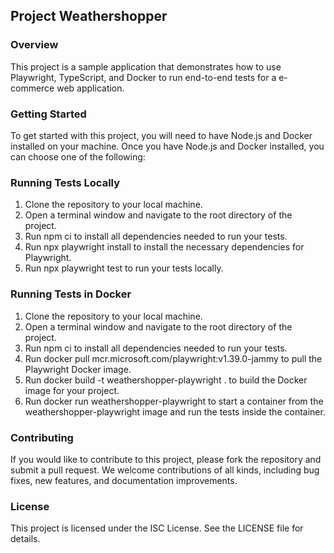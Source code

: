## Project Weathershopper
### Overview
This project is a sample application that demonstrates how to use Playwright, TypeScript, and Docker to run end-to-end tests for a e-commerce web application.

### Getting Started
To get started with this project, you will need to have Node.js and Docker installed on your machine. Once you have Node.js and Docker installed, you can choose one of the following:

### Running Tests Locally
1. Clone the repository to your local machine.
2. Open a terminal window and navigate to the root directory of the project.
3. Run npm ci to install all dependencies needed to run your tests.
4. Run npx playwright install to install the necessary dependencies for Playwright.
5. Run npx playwright test to run your tests locally.

### Running Tests in Docker
1. Clone the repository to your local machine.
2. Open a terminal window and navigate to the root directory of the project.
3. Run npm ci to install all dependencies needed to run your tests.
4. Run docker pull mcr.microsoft.com/playwright:v1.39.0-jammy to pull the  Playwright Docker image.
5. Run docker build -t weathershopper-playwright . to build the Docker image for your project.
6. Run docker run weathershopper-playwright to start a container from the weathershopper-playwright image and run the tests inside the container.

### Contributing
If you would like to contribute to this project, please fork the repository and submit a pull request. We welcome contributions of all kinds, including bug fixes, new features, and documentation improvements.

### License
This project is licensed under the ISC License. See the LICENSE file for details.